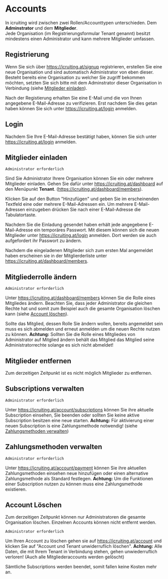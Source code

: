 # Accounts

In icruiting wird zwischen zwei Rollen/Accounttypen unterschieden. Dem **Adminstrator** und dem **Mitglieder**.\
Jede Organisation (im Registrierungsformular Tenant genannt) besitzt mindestens einen Administrator und kann mehrere Mitglieder umfassen.

## Registrierung

Wenn Sie sich über https://icruiting.at/signup registrieren, erstellen Sie eine neue Organisation und sind automatisch Administrator von eben dieser.
Besteht bereits eine Organisation zu welcher Sie zugriff bekommen möchten, setzten Sie sich bitte mit dem Adminstrator dieser Organisation in Verbindung (siehe [Mitglieder einladen](#mitglieder-einladen)).

Nach der Registierung erhalten Sie eine E-Mail umd die von Ihnen angegebene E-Mail-Adresse zu verifizieren. Erst nachdem Sie dies getan haben können Sie sich unter https://icruiting.at/login anmelden.

## Login

Nachdem Sie Ihre E-Mail-Adresse bestätigt haben, können Sie sich unter https://icruiting.at/login anmelden.

## Mitglieder einladen

`Administrator erforderlich`

Sind Sie Administrator Ihrere Organisation können Sie ein oder mehrere Mitglieder einladen. Gehen Sie dafür unter https://icruiting.at/dashboard auf den Menüpunkt **Tenant**. (https://icruiting.at/dashboard/members).

Klicken Sie auf den Button "Hinzufügen" und geben Sie im erscheinenden Textfeld eine oder mehrere E-Mail-Adressen ein. Um mehrere E-Mail-Adressen einzugeben drücken Sie nach einer E-Mail-Adresse die Tabulatortaste.

Nachdem Sie die Einladung gesendet haben erhält jede angegebene E-Mail-Adresse ein temporäres Passwort. Mit diesem können sich die neuen Mitglieder unter https://icruiting.at/login anmelden. Dort werden sie auch aufgefordert ihr Passwort zu ändern.

Nachdem die eingeladenen Mitglieder sich zum ersten Mal angemeldet haben erscheinen sie in der Mitglierderliste unter https://icruiting.at/dashboard/members.

## Mitgliederrolle ändern

`Administrator erforderlich`

Unter https://icruiting.at/dashboard/members können Sie die Rolle eines Mitgliedes ändern. Beachten Sie, dass jeder Administrator die gleichen Rechte hat und somit zum Beispiel auch die gesamte Organisation löschen kann (siehe [Account löschen](#account-löschen)).

Sollte das Mitglied, dessen Rolle Sie ändern wollen, bereits angemeldet sein muss es sich abmelden und erneut anmelden um die neuen Rechte nutzen zu können. **Achtung:** Sollten Sie die Rolle eines Mitgliedes von Administrator auf Mitglied ändern behält das Mitglied das Mitglied seine Administratorrechte solange es sich nicht abmeldet!

## Mitglieder entfernen

Zum derzeitigen Zeitpunkt ist es nicht möglich Mitglieder zu entfernen.

## Subscriptions verwalten

`Administrator erforderlich`

Unter https://icruiting.at/account/subscriptions können Sie ihre aktuelle Subscription einsehen, Sie beenden oder sollten Sie keine aktive Subscription besitzen eine neue starten. **Achtung:** Für aktivierung einer neuen Subscription is eine Zahlungsmethode notwendig! (siehe [Zahlungsmethoden verwalten](#zahlungsmethoden-verwalten))

## Zahlungsmethoden verwalten

`Administrator erforderlich`

Unter https://icruiting.at/account/payment können Sie ihre aktuellen Zahlungsmethoden einsehen neue hinzufügen oder einen alternative Zahlungsmethode als Standard festlegen. **Achtung:** Um die Funktionen einer Subscription nutzen zu können muss eine Zahlungsmethode existieren.

## Account Löschen

Zum derzeitigen Zeitpunkt können nur Administratoren die gesamte Organisation löschen. Einzelnen Accounts können nicht entfernt werden.

`Administrator erforderlich`

Um Ihren Account zu löschen gehen sie auf https://icruiting.at/account und klicken Sie auf "Account und Tenant unwiderruflich löschen". **Achtung:** Alle Daten, die mit Ihrem Tenant in Verbindung stehen, gehen unwiederruflich verloren! (Auch alle Mitgliederaccounts werden gelöscht)

Sämtliche Subscriptions werden beendet, somit fallen keine Kosten mehr an.
